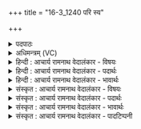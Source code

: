 +++
title = "16-3_1240 परि स्य"

+++
<details><summary>पदपाठः</summary>

प꣡रि꣢꣯। स्यः। स्वा꣣नः꣢। अ꣣क्षरन्। इ꣡न्दुः꣢꣯। अ꣡व्ये꣢꣯। म꣡द꣢꣯च्युतः। म꣡द꣢꣯। च्यु꣣तः। धा꣡रा꣢꣯। यः। ऊ꣣र्ध्वः꣢। अ꣣ध्वरे꣢। भ्रा꣣जा꣢। न। या꣡ति꣢꣯। ग꣣व्ययुः꣢। १२४०।
</details>

<details><summary>अधिमन्त्रम् (VC)</summary>

- पवमानः सोमः
- अम्बरीषो वार्षागिर ऋजिश्वा भारद्वाजश्च
- अनुष्टुप्
- गान्धारः
</details>

<details><summary>हिन्दी : आचार्य रामनाथ वेदालंकार - विषयः</summary>

अगले मन्त्र में ब्रह्मानन्द-रस वा ज्ञान-रस का विषय है।
</details>

<details><summary>हिन्दी : आचार्य रामनाथ वेदालंकार - पदार्थः</summary>

पदार्थान्वयभाषाः -  (स्यः) वह (स्वानः) अभिषुत किया जाता हुआ, (मदच्युतः) उत्साह देने के लिए निकला हुआ (इन्दुः) भिगोनेवाला आनन्द-रस वा ज्ञानरस (अव्ये) अव्यय अर्थात् अविनश्वर जीवात्मा में (परि अक्षरत्) परमात्मा के पास से वा आचार्य के पास से क्षरित हुआ है, (यः) जो (ऊर्ध्वः) उत्कृष्ट आनन्द-रस वा ज्ञान-रस (गव्ययुः) प्रकाश देने का इच्छुक-सा होकर (अध्वरे) उपासना-यज्ञ वा विद्या-यज्ञ में (भ्राजा धारा न) मानो प्रदीप्त धारा के साथ (याति) प्रवाहित हो रहा है ॥३॥ यहाँ उत्प्रेक्षा अलङ्कार है ॥३॥
</details>

<details><summary>हिन्दी : आचार्य रामनाथ वेदालंकार - भावार्थः</summary>

भावार्थभाषाः -  परमेश्वरोपासना-यज्ञ से परमानन्द-रस को और विद्या-यज्ञ से ज्ञान-रस को प्राप्त करके लोग दिव्य प्रकाश पाकर कृतार्थ होवें ॥३॥
</details>

<details><summary>संस्कृत : आचार्य रामनाथ वेदालंकार - विषयः</summary>

अथानन्दरसस्य ज्ञानरसस्य च विषयमाह।
</details>

<details><summary>संस्कृत : आचार्य रामनाथ वेदालंकार - पदार्थः</summary>

पदार्थान्वयभाषाः -  (स्यः) सः (स्वानः) अभिषूयमाणः, (मदच्युतः) मदाय उत्साहाय च्युतः निःसृतः (इन्दुः) क्लेदकः ब्रह्मानन्दरसो ज्ञानरसो वा (अव्ये) अव्यये अविनाशिनि जीवात्मनि (परि अक्षरत्) परमात्मनः सकाशादाचार्यस्य सकाशाद् वा परिक्षरति, (यः ऊर्ध्वः) उत्कृष्टः आनन्दरसो ज्ञानरसो वा (गव्ययुः) प्रकाशप्रदानकामः इव सन् (अध्वरे) उपासनायज्ञे विद्यायज्ञे वा (भ्राजा धारा न) दीप्तया धारया इव (याति) गच्छति, प्रवहति ॥३॥ अत्रोत्प्रेक्षालङ्कारः ॥३॥
</details>

<details><summary>संस्कृत : आचार्य रामनाथ वेदालंकार - भावार्थः</summary>

भावार्थभाषाः -  परमेश्वरोपासनायज्ञेन परमानन्दरसं विद्यायज्ञेन च ज्ञानरसं प्राप्य जना दिव्यं प्रकाशमधिगम्य कृतार्था भवन्तु ॥३॥
</details>

<details><summary>संस्कृत : आचार्य रामनाथ वेदालंकार - पादटिप्पनी</summary>

टिप्पणी:   १. ऋ० ९।९८।३,‘परि॒ ष्य सु॑वा॒नो अ॑क्षा॒ इन्दु॒रव्ये॒ मद॑च्युतः’ इति पूर्वार्द्धः। उत्तरार्द्धे ‘न याति’ इत्यत्र ‘नैति’।
</details>
